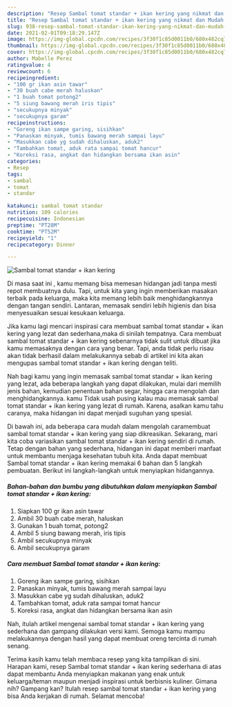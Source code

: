 ```yaml
---
description: "Resep Sambal tomat standar + ikan kering yang nikmat dan Mudah Dibuat"
title: "Resep Sambal tomat standar + ikan kering yang nikmat dan Mudah Dibuat"
slug: 938-resep-sambal-tomat-standar-ikan-kering-yang-nikmat-dan-mudah-dibuat
date: 2021-02-01T09:18:29.147Z
image: https://img-global.cpcdn.com/recipes/3f30f1c85d0011b0/680x482cq70/sambal-tomat-standar-ikan-kering-foto-resep-utama.jpg
thumbnail: https://img-global.cpcdn.com/recipes/3f30f1c85d0011b0/680x482cq70/sambal-tomat-standar-ikan-kering-foto-resep-utama.jpg
cover: https://img-global.cpcdn.com/recipes/3f30f1c85d0011b0/680x482cq70/sambal-tomat-standar-ikan-kering-foto-resep-utama.jpg
author: Mabelle Perez
ratingvalue: 4
reviewcount: 6
recipeingredient:
- "100 gr ikan asin tawar"
- "30 buah cabe merah haluskan"
- "1 buah tomat potong2"
- "5 siung bawang merah iris tipis"
- "secukupnya minyak"
- "secukupnya garam"
recipeinstructions:
- "Goreng ikan sampe garing, sisihkan"
- "Panaskan minyak, tumis bawang merah sampai layu"
- "Masukkan cabe yg sudah dihaluskan, aduk2"
- "Tambahkan tomat, aduk rata sampai tomat hancur"
- "Koreksi rasa, angkat dan hidangkan bersama ikan asin"
categories:
- Resep
tags:
- sambal
- tomat
- standar

katakunci: sambal tomat standar 
nutrition: 109 calories
recipecuisine: Indonesian
preptime: "PT28M"
cooktime: "PT52M"
recipeyield: "1"
recipecategory: Dinner

---
```



![Sambal tomat standar + ikan kering](https://img-global.cpcdn.com/recipes/3f30f1c85d0011b0/680x482cq70/sambal-tomat-standar-ikan-kering-foto-resep-utama.jpg)

Di masa  saat ini , kamu memang bisa memesan hidangan jadi tanpa mesti repot membuatnya dulu. Tapi, untuk kita yang ingin memberikan masakan terbaik pada keluarga, maka kita memang lebih baik menghidangkannya dengan tangan sendiri. Lantaran, memasak sendiri lebih higienis dan bisa menyesuaikan sesuai kesukaan keluarga.

Jika kamu lagi mencari inspirasi cara membuat sambal tomat standar + ikan kering yang lezat dan sederhana,maka di sinilah tempatnya. Cara membuat sambal tomat standar + ikan kering  sebenarnya tidak sulit untuk dibuat jika kamu memasaknya dengan cara yang benar. Tapi, anda tidak perlu risau akan tidak berhasil dalam melakukannya 
sebab di artikel ini kita akan mengupas sambal tomat standar + ikan kering dengan teliti.  



Nah bagi kamu yang ingin memasak sambal tomat standar + ikan kering yang lezat, ada beberapa langkah yang dapat dilakukan, mulai dari memilih jenis bahan, kemudian penentuan bahan segar, hingga cara mengolah dan menghidangkannya. kamu Tidak usah pusing kalau mau memasak sambal tomat standar + ikan kering yang lezat di rumah. Karena, asalkan kamu  tahu caranya, maka hidangan ini dapat menjadi suguhan yang spesial.

Di bawah ini, ada beberapa cara mudah dalam mengolah caramembuat sambal tomat standar + ikan kering yang siap dikreasikan. Sekarang, mari kita coba variasikan sambal tomat standar + ikan kering sendiri di rumah. Tetap dengan bahan yang sederhana, hidangan ini dapat memberi manfaat untuk membantu menjaga kesehatan tubuh kita. Anda dapat membuat Sambal tomat standar + ikan kering memakai 6 bahan dan 5 langkah pembuatan. Berikut ini langkah-langkah untuk menyiapkan hidangannya.

<!--inarticleads1-->

##### Bahan-bahan dan bumbu yang dibutuhkan dalam menyiapkan Sambal tomat standar + ikan kering:

1. Siapkan 100 gr ikan asin tawar
1. Ambil 30 buah cabe merah, haluskan
1. Gunakan 1 buah tomat, potong2
1. Ambil 5 siung bawang merah, iris tipis
1. Ambil secukupnya minyak
1. Ambil secukupnya garam




<!--inarticleads2-->

##### Cara membuat Sambal tomat standar + ikan kering:

1. Goreng ikan sampe garing, sisihkan
1. Panaskan minyak, tumis bawang merah sampai layu
1. Masukkan cabe yg sudah dihaluskan, aduk2
1. Tambahkan tomat, aduk rata sampai tomat hancur
1. Koreksi rasa, angkat dan hidangkan bersama ikan asin




Nah, itulah artikel mengenai  sambal tomat standar + ikan kering  yang sederhana dan gampang dilakukan versi kami. Semoga kamu mampu melakukannya dengan hasil yang dapat membuat oreng tercinta di rumah senang. 

Terima kasih kamu telah membaca resep yang kita tampilkan di sini. Harapan kami, resep  Sambal tomat standar + ikan kering sederhana di atas dapat membantu Anda menyiapkan makanan yang enak untuk keluarga/teman maupun menjadi inspirasi untuk berbisnis kuliner. Gimana nih? Gampang kan? Itulah resep sambal tomat standar + ikan kering yang bisa Anda kerjakan di rumah. Selamat mencoba!

